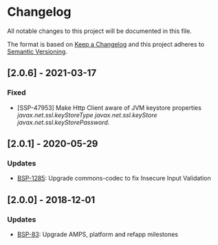# Changelog
All notable changes to this project will be documented in this file.

The format is based on [Keep a Changelog](http://keepachangelog.com/en/1.0.0/)
and this project adheres to [Semantic Versioning](http://semver.org/spec/v2.0.0.html).

## [2.0.6] - 2021-03-17

### Fixed

- [SSP-47953] Make Http Client aware of JVM keystore properties *javax.net.ssl.keyStoreType* *javax.net.ssl.keyStore* *javax.net.ssl.keyStorePassword*.

## [2.0.1] - 2020-05-29

### Updates
- [BSP-1285]: Upgrade commons-codec to fix Insecure Input Validation

[BSP-1285]: https://bulldog.internal.atlassian.com/browse/BSP-1285

## [2.0.0] - 2018‑12‑01

### Updates
- [BSP-83]: Upgrade AMPS, platform and refapp milestones

[BSP-83]: https://bulldog.internal.atlassian.com/browse/BSP-83
